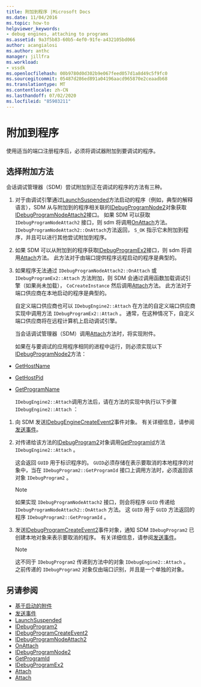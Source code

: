 ```yaml
---
title: 附加到程序 |Microsoft Docs
ms.date: 11/04/2016
ms.topic: how-to
helpviewer_keywords:
- debug engines, attaching to programs
ms.assetid: 9a3f5b83-60b5-4ef0-91fe-a432105bd066
author: acangialosi
ms.author: anthc
manager: jillfra
ms.workload:
- vssdk
ms.openlocfilehash: 00b9780d0d302b9e067feed057d1a8d49c5f9fc0
ms.sourcegitcommit: 05487d286ed891a04196aacd965870e2ceaadb68
ms.translationtype: MT
ms.contentlocale: zh-CN
ms.lasthandoff: 07/02/2020
ms.locfileid: "85903211"
---
```

# <a name="attach-to-the-program"></a>附加到程序
使用适当的端口注册程序后，必须将调试器附加到要调试的程序。

## <a name="choose-how-to-attach"></a>选择附加方法
 会话调试管理器（SDM）尝试附加到正在调试的程序的方法有三种。

1. 对于由调试引擎通过[LaunchSuspended](../../extensibility/debugger/reference/idebugenginelaunch2-launchsuspended.md)方法启动的程序（例如，典型的解释语言），SDM 从与附加到的程序相关联的[IDebugProgramNode2](../../extensibility/debugger/reference/idebugprogramnode2.md)对象获取[IDebugProgramNodeAttach2](../../extensibility/debugger/reference/idebugprogramnodeattach2.md)接口。 如果 SDM 可以获取 `IDebugProgramNodeAttach2` 接口，则 sdm 将调用[OnAttach](../../extensibility/debugger/reference/idebugprogramnodeattach2-onattach.md)方法。 `IDebugProgramNodeAttach2::OnAttach`方法返回， `S_OK` 指示它未附加到程序，并且可以进行其他尝试附加到程序。

2. 如果 SDM 可以从附加到的程序获取[IDebugProgramEx2](../../extensibility/debugger/reference/idebugprogramex2.md)接口，则 sdm 将调用[Attach](../../extensibility/debugger/reference/idebugprogramex2-attach.md)方法。 此方法对于由端口提供程序远程启动的程序是典型的。

3. 如果程序无法通过 `IDebugProgramNodeAttach2::OnAttach` 或 `IDebugProgramEx2::Attach` 方法附加，则 SDM 会通过调用函数加载调试引擎（如果尚未加载）， `CoCreateInstance` 然后调用[Attach](../../extensibility/debugger/reference/idebugengine2-attach.md)方法。 此方法对于端口供应商在本地启动的程序是典型的。

    自定义端口供应商也可以 `IDebugEngine2::Attach` 在方法的自定义端口供应商实现中调用方法 `IDebugProgramEx2::Attach` 。 通常，在这种情况下，自定义端口供应商将在远程计算机上启动调试引擎。

   当会话调试管理器（SDM）调用[Attach](../../extensibility/debugger/reference/idebugengine2-attach.md)方法时，将实现附件。

   如果在与要调试的应用程序相同的进程中运行，则必须实现以下[IDebugProgramNode2](../../extensibility/debugger/reference/idebugprogramnode2.md)方法：

- [GetHostName](../../extensibility/debugger/reference/idebugprogramnode2-gethostname.md)

- [GetHostPid](../../extensibility/debugger/reference/idebugprogramnode2-gethostpid.md)

- [GetProgramName](../../extensibility/debugger/reference/idebugprogramnode2-getprogramname.md)

  `IDebugEngine2::Attach`调用方法后，请在方法的实现中执行以下步骤 `IDebugEngine2::Attach` ：

1. 向 SDM 发送[IDebugEngineCreateEvent2](../../extensibility/debugger/reference/idebugenginecreateevent2.md)事件对象。 有关详细信息，请参阅[发送事件](../../extensibility/debugger/sending-events.md)。

2. 对传递给该方法的[IDebugProgram2](../../extensibility/debugger/reference/idebugprogram2.md)对象调用[GetProgramId](../../extensibility/debugger/reference/idebugprogram2-getprogramid.md)方法 `IDebugEngine2::Attach` 。

     这会返回 `GUID` 用于标识程序的。 `GUID`必须存储在表示要取消的本地程序的对象中，当在 `IDebugProgram2::GetProgramId` 接口上调用方法时，必须返回该对象 `IDebugProgram2` 。

    > [!NOTE]
    > 如果实现 `IDebugProgramNodeAttach2` 接口，则会将程序 `GUID` 传递给 `IDebugProgramNodeAttach2::OnAttach` 方法。 这 `GUID` 用于 `GUID` 方法返回的程序 `IDebugProgram2::GetProgramId` 。

3. 发送[IDebugProgramCreateEvent2](../../extensibility/debugger/reference/idebugprogramcreateevent2.md)事件对象，通知 SDM `IDebugProgram2` 已创建本地对象来表示要取消的程序。 有关详细信息，请参阅[发送事件](../../extensibility/debugger/sending-events.md)。

    > [!NOTE]
    > 这不同于 `IDebugProgram2` 传递到方法中的对象 `IDebugEngine2::Attach` 。 之前传递的 `IDebugProgram2` 对象仅由端口识别，并且是一个单独的对象。

## <a name="see-also"></a>另请参阅
- [基于启动的附件](../../extensibility/debugger/launch-based-attachment.md)
- [发送事件](../../extensibility/debugger/sending-events.md)
- [LaunchSuspended](../../extensibility/debugger/reference/idebugenginelaunch2-launchsuspended.md)
- [IDebugProgram2](../../extensibility/debugger/reference/idebugprogram2.md)
- [IDebugProgramCreateEvent2](../../extensibility/debugger/reference/idebugprogramcreateevent2.md)
- [IDebugProgramNodeAttach2](../../extensibility/debugger/reference/idebugprogramnodeattach2.md)
- [OnAttach](../../extensibility/debugger/reference/idebugprogramnodeattach2-onattach.md)
- [IDebugProgramNode2](../../extensibility/debugger/reference/idebugprogramnode2.md)
- [GetProgramId](../../extensibility/debugger/reference/idebugprogram2-getprogramid.md)
- [IDebugProgramEx2](../../extensibility/debugger/reference/idebugprogramex2.md)
- [Attach](../../extensibility/debugger/reference/idebugprogramex2-attach.md)
- [Attach](../../extensibility/debugger/reference/idebugengine2-attach.md)

